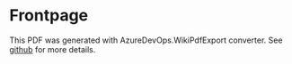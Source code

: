# Frontpage

This PDF was generated with AzureDevOps.WikiPdfExport converter.
See [github](https://github.com/MaxMelcher/AzureDevOps.WikiPdfExport) for more details.
